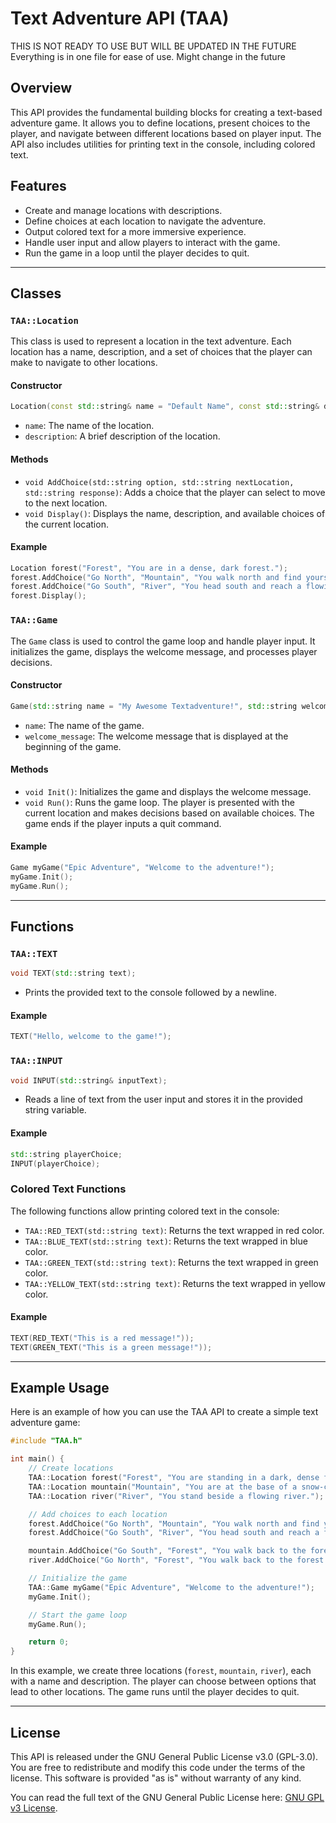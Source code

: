 # Text Adventure API (TAA)

THIS IS NOT READY TO USE BUT WILL BE UPDATED IN THE FUTURE
Everything is in one file for ease of use. Might change in the future

## Overview

This API provides the fundamental building blocks for creating a text-based adventure game. It allows you to define locations, present choices to the player, and navigate between different locations based on player input. The API also includes utilities for printing text in the console, including colored text.

## Features

- Create and manage locations with descriptions.
- Define choices at each location to navigate the adventure.
- Output colored text for a more immersive experience.
- Handle user input and allow players to interact with the game.
- Run the game in a loop until the player decides to quit.

---

## Classes

### `TAA::Location`

This class is used to represent a location in the text adventure. Each location has a name, description, and a set of choices that the player can make to navigate to other locations.

#### Constructor

```cpp
Location(const std::string& name = "Default Name", const std::string& description = "Default Description");
```

- `name`: The name of the location.
- `description`: A brief description of the location.

#### Methods

- `void AddChoice(std::string option, std::string nextLocation, std::string response)`: Adds a choice that the player can select to move to the next location.
- `void Display()`: Displays the name, description, and available choices of the current location.

#### Example

```cpp
Location forest("Forest", "You are in a dense, dark forest.");
forest.AddChoice("Go North", "Mountain", "You walk north and find yourself at the foot of a mountain.");
forest.AddChoice("Go South", "River", "You head south and reach a flowing river.");
forest.Display();
```

### `TAA::Game`

The `Game` class is used to control the game loop and handle player input. It initializes the game, displays the welcome message, and processes player decisions.

#### Constructor

```cpp
Game(std::string name = "My Awesome Textadventure!", std::string welcome_message = "");
```

- `name`: The name of the game.
- `welcome_message`: The welcome message that is displayed at the beginning of the game.

#### Methods

- `void Init()`: Initializes the game and displays the welcome message.
- `void Run()`: Runs the game loop. The player is presented with the current location and makes decisions based on available choices. The game ends if the player inputs a quit command.

#### Example

```cpp
Game myGame("Epic Adventure", "Welcome to the adventure!");
myGame.Init();
myGame.Run();
```

---

## Functions

### `TAA::TEXT`

```cpp
void TEXT(std::string text);
```

- Prints the provided text to the console followed by a newline.

#### Example

```cpp
TEXT("Hello, welcome to the game!");
```

### `TAA::INPUT`

```cpp
void INPUT(std::string& inputText);
```

- Reads a line of text from the user input and stores it in the provided string variable.

#### Example

```cpp
std::string playerChoice;
INPUT(playerChoice);
```

### Colored Text Functions

The following functions allow printing colored text in the console:

- `TAA::RED_TEXT(std::string text)`: Returns the text wrapped in red color.
- `TAA::BLUE_TEXT(std::string text)`: Returns the text wrapped in blue color.
- `TAA::GREEN_TEXT(std::string text)`: Returns the text wrapped in green color.
- `TAA::YELLOW_TEXT(std::string text)`: Returns the text wrapped in yellow color.

#### Example

```cpp
TEXT(RED_TEXT("This is a red message!"));
TEXT(GREEN_TEXT("This is a green message!"));
```

---

## Example Usage

Here is an example of how you can use the TAA API to create a simple text adventure game:

```cpp
#include "TAA.h"

int main() {
    // Create locations
    TAA::Location forest("Forest", "You are standing in a dark, dense forest.");
    TAA::Location mountain("Mountain", "You are at the base of a snow-capped mountain.");
    TAA::Location river("River", "You stand beside a flowing river.");

    // Add choices to each location
    forest.AddChoice("Go North", "Mountain", "You walk north and find yourself at the foot of a mountain.");
    forest.AddChoice("Go South", "River", "You head south and reach a flowing river.");

    mountain.AddChoice("Go South", "Forest", "You walk back to the forest.");
    river.AddChoice("Go North", "Forest", "You walk back to the forest.");

    // Initialize the game
    TAA::Game myGame("Epic Adventure", "Welcome to the adventure!");
    myGame.Init();

    // Start the game loop
    myGame.Run();

    return 0;
}
```

In this example, we create three locations (`forest`, `mountain`, `river`), each with a name and description. The player can choose between options that lead to other locations. The game runs until the player decides to quit.

---

## License

This API is released under the GNU General Public License v3.0 (GPL-3.0). You are free to redistribute and modify this code under the terms of the license. This software is provided "as is" without warranty of any kind.

You can read the full text of the GNU General Public License here: [GNU GPL v3 License](https://www.gnu.org/licenses/gpl-3.0.html).
